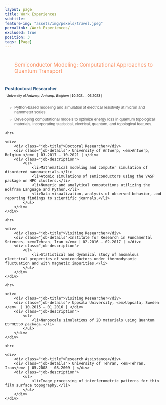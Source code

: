 ```yaml
---
layout: page
title: Work Experiences
subtitle: 
feature-img: "assets/img/pexels/travel.jpeg"
permalink: /Work Experiences/
excluded: true
position: 3
tags: [Page]
---
```

<style>
    body {
    background-color: #e0e3dc /* Light gray background color */
    margin: 0; /* Remove default margins */
    padding: 0; /* Remove default padding */
}

    /* General container for better alignment and formatting */
    .experience-section {
        max-width: 900px;
        margin: 0 auto; /* Center align the section */
        padding: 10px 0; /* Add vertical spacing */
        font-family: 'Avenir Next LT Pro', sans-serif;
    }

    /* Highlight section with no box */
    .highlight {
        max-width: 900px;
        margin: 0 auto 20px;
        padding: 0; /* No padding for clean look */
        font-weight: normal;
        color: rgba(250, 144, 98, 1);
        font-size: 1.2em;
        margin-left: 30px;
        margin-top: 40px;
        margin-bottom: 30px;
    }

    /* Add indentation for the content below the section title */
    .experience-content {
        margin-left: 30px; /* Indentation for job content */
    }

    /* Styling for job titles */
    .job-title {
        font-weight: bold;
        color: rgba(46, 89, 132,1); /* Royal Blue */
        font-size: 1em; /* Slightly smaller but still noticeable */
        margin-left: 0px; /* Increase space below title */
        margin-bottom: 8px;
        
    }

    /* Styling for job details (location and date) */
    .job-details {
        font-size: .8em; /* Clear and noticeable */
        font-weight: normal;
        color: black; /* Dark gray for better readability */
        margin-bottom: 25px; /* Add space below details */
         margin-left: 5px;
    }

    /* Styling for job descriptions */
    .job-description {
        margin-top: 15px; /* Space between details and description */
        margin-left: 10px;
    }

  
    .job-description ul {
        margin: 0;
        padding-left: 20px; /* Slight indentation for bullets */
        list-style-type: circle; /* Use square bullets */
    }

    /* Styling the list bullets (squares) */
    .job-description ul li::marker {
        color: gray; /* Change the bullet color to black */
        font-weight: bold; /* Make the bullet bold */
    }

    .job-description ul li {
        margin-bottom: 8px; /* Increase spacing between bullet points */
        font-size: 0.9em; /* Readable size */
        color: #555; /* Slightly lighter gray for description text */
        line-height: 1.2; 
    }

    /* Divider styling */
    hr {
        border: 0;
        border-top: 1px solid #ddd;
        margin: 30px 0; /* Add more space between sections */
    }
</style>

<!-- Highlighted Title OUTSIDE of experience-section -->
<div class="highlight">
    Semiconductor Modeling: Computational Approaches to Quantum Transport
</div>

<div class="experience-section">
    <div>
        <div class="job-title">Postdoctoral Researcher </div>
        <div class="job-details"> University of Antwerp, <em> Antwerp, Belgium </em> | 10.2021 – 06.2023 | </div>
        <div class="job-description">
            <ul>
                <li>Python-based modeling and simulation of electrical resistivity at micron and nanometer scales.</li>
                <li>Developing computational models to optimize energy loss in quantum topological materials, incorporating statistical, electrical, quantum, and topological features.</li>
            </ul>
        </div>
    </div>

    <hr>

    <div>
        <div class="job-title">Doctoral Researcher</div>
        <div class="job-details"> University of Antwerp, <em>Antwerp, Belgium </em> | 03.2017 – 10.2021 | </div>
        <div class="job-description">
            <ul>
                <li>Mathematical modeling and computer simulation of disordered nanomaterials.</li>
                <li>Atomic simulations of semiconductors using the VASP package on HPC clusters.</li>
                <li>Numeric and analytical computations utilizing the Wolfram Language and Python.</li>
                <li>Data visualization, analysis of observed behavior, and reporting findings to scientific journals.</li>
            </ul>
        </div>
    </div>

    <hr>

    <div>
        <div class="job-title">Visiting Researcher</div>
        <div class="job-details">Institute for Research in Fundamental Sciences, <em>Tehran, Iran </em> | 02.2016 – 02.2017 | </div>
        <div class="job-description">
            <ul>
                <li>Statistical and dynamical study of anomalous electrical properties of semiconductors under thermodynamic fluctuation and with magnetic impurities.</li>
            </ul>
        </div>
    </div>

    <hr>

    <div>
        <div class="job-title">Visiting Researcher</div>
        <div class="job-details"> Uppsala University, <em>Uppsala, Sweden </em>  | 10.2015 – 01.2016 | </div>
        <div class="job-description">
            <ul>
                <li>Nanoscale simulations of 2D materials using Quantum ESPRESSO package.</li>
            </ul>
        </div>
    </div>

    <hr>

    <div>
        <div class="job-title">Research Assistance</div>
        <div class="job-details"> University of Tehran, <em>Tehran, Iran</em> | 05.2008 – 08.2009 | </div>
        <div class="job-description">
            <ul>
                <li>Image processing of interferometric patterns for thin film surface topography.</li>
            </ul>
        </div>
    </div>
</div>

